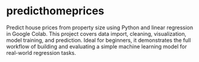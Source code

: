 # predicthomeprices
Predict house prices from property size using Python and linear regression in Google Colab. This project covers data import, cleaning, visualization, model training, and prediction. Ideal for beginners, it demonstrates the full workflow of building and evaluating a simple machine learning model for real-world regression tasks.
